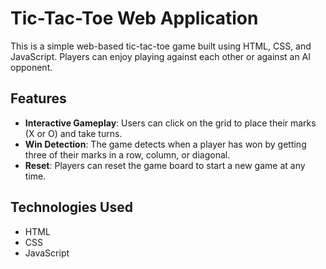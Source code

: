 # Tic-Tac-Toe Web Application

This is a simple web-based tic-tac-toe game built using HTML, CSS, and JavaScript. Players can enjoy playing against each other or against an AI opponent.

## Features

- **Interactive Gameplay**: Users can click on the grid to place their marks (X or O) and take turns.
- **Win Detection**: The game detects when a player has won by getting three of their marks in a row, column, or diagonal.
- **Reset**: Players can reset the game board to start a new game at any time.


## Technologies Used

- HTML
- CSS
- JavaScript
